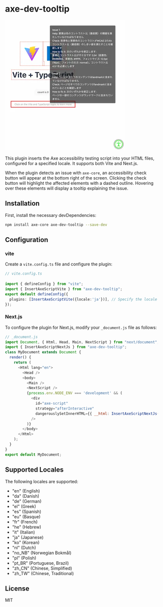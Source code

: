 # axe-dev-tooltip

![a11y error elements with tooltips on hover](https://github.com/monoharada/axe-dev-tooltip/raw/main/public/SCR-20240707-denf.webp)

This plugin inserts the Axe accessibility testing script into your HTML files, configured for a specified locale. It supports both Vite and Next.js.

When the plugin detects an issue with `axe-core`, an accessibility check button will appear at the bottom right of the screen. Clicking the check button will highlight the affected elements with a dashed outline. Hovering over these elements will display a tooltip explaining the issue.

## Installation

First, install the necessary devDependencies:

```bash
npm install axe-core axe-dev-tooltip --save-dev
```

## Configuration

### vite

Create a `vite.config.ts` file and configure the plugin:

```typescript
// vite.config.ts

import { defineConfig } from "vite";
import { InsertAxeScriptVite } from "axe-dev-tooltip";
export default defineConfig({
  plugins: [InsertAxeScriptVite({locale:'ja'})], // Specify the locale here
});
```

### Next.js

To configure the plugin for Next.js, modify your `_document.js` file as follows:

```javascript
// _document.js
import Document, { Html, Head, Main, NextScript } from "next/document";
import { InsertAxeScriptNextJs } from "axe-dev-tooltip";
class MyDocument extends Document {
  render() {
    return (
      <Html lang="en">
        <Head />
        <body>
          <Main />
          <NextScript />
          {process.env.NODE_ENV === 'development' && (
            <div
              id="axe-script"
              strategy="afterInteractive"
              dangerouslySetInnerHTML={{ __html: InsertAxeScriptNextJs({locale:'ja'}) }}
            />
          )}
        </body>
      </Html>
    );
  }
}
export default MyDocument;

```

## Supported Locales

The following locales are supported:

- "en" (English)
- "da" (Danish)
- "de" (German)
- "el" (Greek)
- "es" (Spanish)
- "eu" (Basque)
- "fr" (French)
- "he" (Hebrew)
- "it" (Italian)
- "ja" (Japanese)
- "ko" (Korean)
- "nl" (Dutch)
- "no_NB" (Norwegian Bokmål)
- "pl" (Polish)
- "pt_BR" (Portuguese, Brazil)
- "zh_CN" (Chinese, Simplified)
- "zh_TW" (Chinese, Traditional)

## License

MIT

